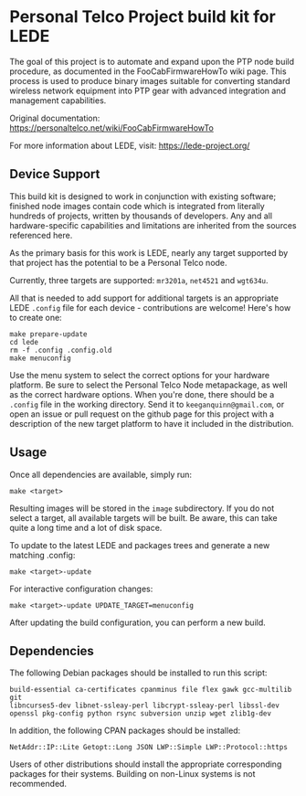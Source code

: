 Personal Telco Project build kit for LEDE
=========================================

The goal of this project is to automate and expand upon the PTP node build
procedure, as documented in the FooCabFirmwareHowTo wiki page. This process is
used to produce binary images suitable for converting standard wireless network
equipment into PTP gear with advanced integration and management capabilities.

Original documentation:
https://personaltelco.net/wiki/FooCabFirmwareHowTo

For more information about LEDE, visit: https://lede-project.org/


Device Support
--------------

This build kit is designed to work in conjunction with existing software;
finished node images contain code which is integrated from literally hundreds
of projects, written by thousands of developers. Any and all hardware-specific
capabilities and limitations are inherited from the sources referenced here.

As the primary basis for this work is LEDE, nearly any target supported by that
project has the potential to be a Personal Telco node.


Currently, three targets are supported: `mr3201a`, `net4521` and `wgt634u`.

All that is needed to add support for additional targets is an appropriate
LEDE `.config` file for each device - contributions are welcome! Here's how
to create one:

    make prepare-update
    cd lede
    rm -f .config .config.old
    make menuconfig

Use the menu system to select the correct options for your hardware platform.
Be sure to select the Personal Telco Node metapackage, as well as the correct
hardware options. When you're done, there should be a `.config` file in the
working directory. Send it to `keeganquinn@gmail.com`, or open an issue or pull
request on the github page for this project with a description of the new
target platform to have it included in the distribution.


Usage
-----

Once all dependencies are available, simply run:

    make <target>

Resulting images will be stored in the `image` subdirectory. If you do not
select a target, all available targets will be built. Be aware, this can take
quite a long time and a lot of disk space.

To update to the latest LEDE and packages trees and generate a new
matching .config:

    make <target>-update

For interactive configuration changes:

    make <target>-update UPDATE_TARGET=menuconfig

After updating the build configuration, you can perform a new build.


Dependencies
------------

The following Debian packages should be installed to run this script:

    build-essential ca-certificates cpanminus file flex gawk gcc-multilib git
    libncurses5-dev libnet-ssleay-perl libcrypt-ssleay-perl libssl-dev
    openssl pkg-config python rsync subversion unzip wget zlib1g-dev

In addition, the following CPAN packages should be installed:

    NetAddr::IP::Lite Getopt::Long JSON LWP::Simple LWP::Protocol::https

Users of other distributions should install the appropriate corresponding
packages for their systems. Building on non-Linux systems is not recommended.
